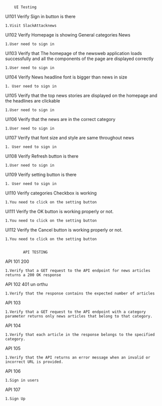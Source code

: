 		UI Testing

UI101 	Verify Sign in button is there 

	1.Visit SlackAttacknews

UI102    Verify Homepage is showing General categories News 

	1.User need to sign in 

UI103    Verify that The homepage of the newsweb application loads successfully and all the components of the page are displayed correctly

	1.User need to sign in 

UI104   Verify News headline font is bigger than news in size

	1. User need to sign in 

UI105    Verify that the top news stories are displayed on the homepage and the headlines are clickable

	1.User need to sign in 

UI106    Verify that the news  are  in the correct category 

	1.User need to sign in 

UI107    Verify that font size and style are same throughout news 

	1. User need to sign in 

UI108    Verify Refresh button is there 

	1.User need to sign in 

UI109    Verify setting button is there

	1. User need to sign in 

UI110    Verify categories Checkbox is working 

	1.You need to click on the setting button 

UI111    Verify the OK button is working properly or not.

	1.You need to click on the setting button 

UI112    Verify the Cancel button is working properly or not.

	1.You need to click on the setting button 

		
			API TESTING

API 101   200

	1.Verify that a GET request to the API endpoint for news articles returns a 200 OK response

API 102   401 un orthu

	1.Verify that the response contains the expected number of articles

API 103

	1.Verify that a GET request to the API endpoint with a category parameter returns only news articles that belong to that category.

API 104

	1.Verify that each article in the response belongs to the specified category.

API 105

	1.Verify that the API returns an error message when an invalid or incorrect URL is provided.

API 106

	1.Sign in users

API 107

	1.Sign Up
